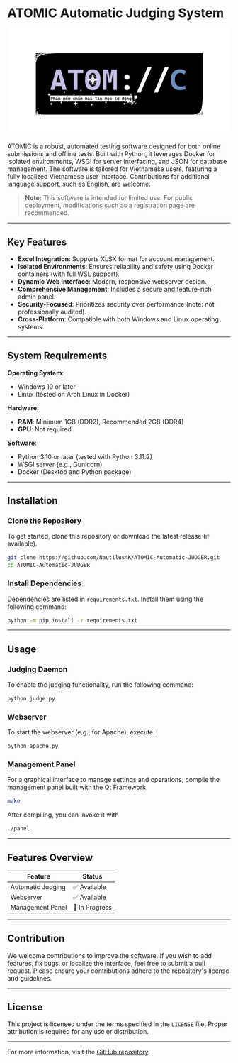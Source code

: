 # ATOMIC Automatic Judging System

![ATOMIC Automatic Judging System](/assets/fullname.png)

ATOMIC is a robust, automated testing software designed for both online submissions and offline tests. Built with Python, it leverages Docker for isolated environments, WSGI for server interfacing, and JSON for database management. The software is tailored for Vietnamese users, featuring a fully localized Vietnamese user interface. Contributions for additional language support, such as English, are welcome.

> **Note:** This software is intended for limited use. For public deployment, modifications such as a registration page are recommended.

---

## Key Features

- **Excel Integration**: Supports XLSX format for account management.
- **Isolated Environments**: Ensures reliability and safety using Docker containers (with full WSL support).
- **Dynamic Web Interface**: Modern, responsive webserver design.
- **Comprehensive Management**: Includes a secure and feature-rich admin panel.
- **Security-Focused**: Prioritizes security over performance (note: not professionally audited).
- **Cross-Platform**: Compatible with both Windows and Linux operating systems.

---

## System Requirements

**Operating System**:  
- Windows 10 or later  
- Linux (tested on Arch Linux in Docker)

**Hardware**:  
- **RAM**: Minimum 1GB (DDR2), Recommended 2GB (DDR4)  
- **GPU**: Not required  

**Software**:  
- Python 3.10 or later (tested with Python 3.11.2)  
- WSGI server (e.g., Gunicorn)  
- Docker (Desktop and Python package)

---

## Installation

### Clone the Repository
To get started, clone this repository or download the latest release (if available).

```bash
git clone https://github.com/Nautilus4K/ATOMIC-Automatic-JUDGER.git
cd ATOMIC-Automatic-JUDGER
```

### Install Dependencies
Dependencies are listed in `requirements.txt`. Install them using the following command:

```bash
python -m pip install -r requirements.txt
```

---

## Usage

### Judging Daemon
To enable the judging functionality, run the following command:

```bash
python judge.py
```

### Webserver
To start the webserver (e.g., for Apache), execute:

```bash
python apache.py
```

### Management Panel
For a graphical interface to manage settings and operations, compile the management panel built with the Qt Framework

```bash
make
```

After compiling, you can invoke it with
```bash
./panel
```

---

## Features Overview

| Feature             | Status       |
|---------------------|--------------|
| Automatic Judging   | ✅ Available |
| Webserver           | ✅ Available |
| Management Panel    | 🚧 In Progress |

---

## Contribution
We welcome contributions to improve the software. If you wish to add features, fix bugs, or localize the interface, feel free to submit a pull request. Please ensure your contributions adhere to the repository's license and guidelines.

---

## License
This project is licensed under the terms specified in the `LICENSE` file. Proper attribution is required for any use or distribution.

---

For more information, visit the [GitHub repository](https://github.com/Nautilus4K/ATOMIC-Automatic-JUDGER).
